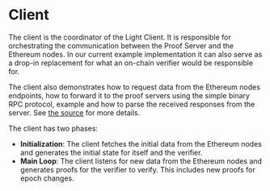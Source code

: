 # Client

The client is the coordinator of the Light Client. It is responsible for orchestrating the communication between the
Proof Server and the Ethereum nodes. In our current example implementation it can also serve as a drop-in replacement
for what an on-chain verifier would be responsible for.

The client also demonstrates how to request data from the Ethereum nodes endpoints, how to forward it to the proof servers
using the simple binary RPC protocol, example and how to parse the received responses from the server. See
[the source](https://github.com/lurk-lab/zk-light-clients/blob/dev/ethereum/light-client/src/bin/client.rs)
for more details.

The client has two phases:

- **Initialization**: The client fetches the initial data from the Ethereum nodes and generates the initial state for
  itself and the verifier.
- **Main Loop**: The client listens for new data from the Ethereum nodes and generates proofs for the verifier to verify.
  This includes new proofs for epoch changes.

